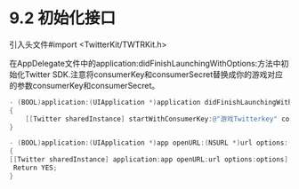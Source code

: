 # 9.2 初始化接口

引入头文件\#import &lt;TwitterKit/TWTRKit.h&gt;

在AppDelegate文件中的application:didFinishLaunchingWithOptions:方法中初始化Twitter SDK.注意将consumerKey和consumerSecret替换成你的游戏对应的参数consumerKey和consumerSecret。

```objectivec
- (BOOL)application:(UIApplication *)application didFinishLaunchingWithOptions:(NSDictionary *)launchOptions 
{
    [[Twitter sharedInstance] startWithConsumerKey:@"游戏Twitterkey" consumerSecret:@"游戏TwitterSecret"];
}

- (BOOL)application:(UIApplication *)app openURL:(NSURL *)url options:(NSDictionary<NSString *, id> *)options
{
[[Twitter sharedInstance] application:app openURL:url options:options];
 Return YES;
}
```

